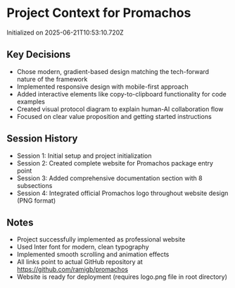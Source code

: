 # Project Context for Promachos

Initialized on 2025-06-21T10:53:10.720Z

## Key Decisions
- Chose modern, gradient-based design matching the tech-forward nature of the framework
- Implemented responsive design with mobile-first approach  
- Added interactive elements like copy-to-clipboard functionality for code examples
- Created visual protocol diagram to explain human-AI collaboration flow
- Focused on clear value proposition and getting started instructions

## Session History
- Session 1: Initial setup and project initialization
- Session 2: Created complete website for Promachos package entry point
- Session 3: Added comprehensive documentation section with 8 subsections
- Session 4: Integrated official Promachos logo throughout website design (PNG format)

## Notes
- Project successfully implemented as professional website
- Used Inter font for modern, clean typography
- Implemented smooth scrolling and animation effects
- All links point to actual GitHub repository at https://github.com/ramigb/promachos
- Website is ready for deployment (requires logo.png file in root directory)

